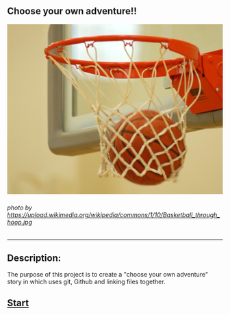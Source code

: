 ## Choose your own adventure!!
![](Basketball_through_hoop.jpg)
###### photo by https://upload.wikimedia.org/wikipedia/commons/1/10/Basketball_through_hoop.jpg 
----------------------  
## Description: 
The purpose of this project is to create a "choose your own adventure" story in which uses git, Github and linking files together.
## [Start](intro.md) 
